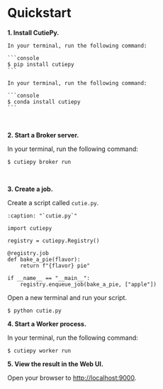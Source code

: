```{toctree}
```

# Quickstart

**1. Install CutiePy.**

````{tab} pip
In your terminal, run the following command:

```console
$ pip install cutiepy
```
````

````{tab} conda
In your terminal, run the following command:

```console
$ conda install cutiepy
```
````

<br/>

**2. Start a Broker server.**

In your terminal, run the following command:

```console
$ cutiepy broker run
```

<br/>

**3. Create a job.**

Create a script called `cutie.py`.

```{code-block} python
:caption: "`cutie.py`"

import cutiepy

registry = cutiepy.Registry()

@registry.job
def bake_a_pie(flavor):
    return f"{flavor} pie"

if __name__ == "__main__":
    registry.enqueue_job(bake_a_pie, ["apple"])
```

Open a new terminal and run your script.

```console
$ python cutie.py
```

**4. Start a Worker process.**

In your terminal, run the following command:

```console
$ cutiepy worker run
```

**5. View the result in the Web UI.**

Open your browser to [http://localhost:9000](http://localhost:9000).
